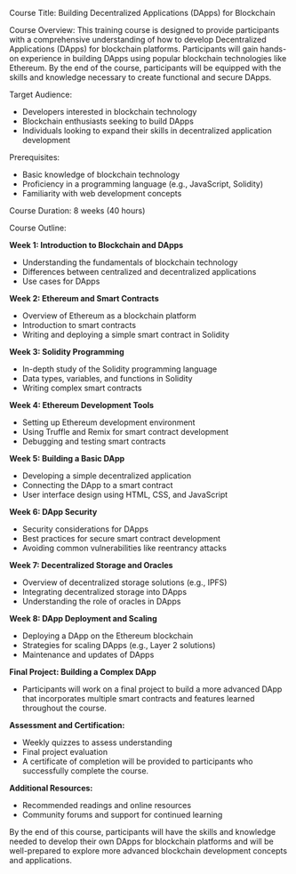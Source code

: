Course Title: Building Decentralized Applications (DApps) for Blockchain

Course Overview:
This training course is designed to provide participants with a comprehensive understanding of how to develop Decentralized Applications (DApps) for blockchain platforms. Participants will gain hands-on experience in building DApps using popular blockchain technologies like Ethereum. By the end of the course, participants will be equipped with the skills and knowledge necessary to create functional and secure DApps.

Target Audience:
- Developers interested in blockchain technology
- Blockchain enthusiasts seeking to build DApps
- Individuals looking to expand their skills in decentralized application development

Prerequisites:
- Basic knowledge of blockchain technology
- Proficiency in a programming language (e.g., JavaScript, Solidity)
- Familiarity with web development concepts

Course Duration: 8 weeks (40 hours)

Course Outline:

**Week 1: Introduction to Blockchain and DApps**
- Understanding the fundamentals of blockchain technology
- Differences between centralized and decentralized applications
- Use cases for DApps

**Week 2: Ethereum and Smart Contracts**
- Overview of Ethereum as a blockchain platform
- Introduction to smart contracts
- Writing and deploying a simple smart contract in Solidity

**Week 3: Solidity Programming**
- In-depth study of the Solidity programming language
- Data types, variables, and functions in Solidity
- Writing complex smart contracts

**Week 4: Ethereum Development Tools**
- Setting up Ethereum development environment
- Using Truffle and Remix for smart contract development
- Debugging and testing smart contracts

**Week 5: Building a Basic DApp**
- Developing a simple decentralized application
- Connecting the DApp to a smart contract
- User interface design using HTML, CSS, and JavaScript

**Week 6: DApp Security**
- Security considerations for DApps
- Best practices for secure smart contract development
- Avoiding common vulnerabilities like reentrancy attacks

**Week 7: Decentralized Storage and Oracles**
- Overview of decentralized storage solutions (e.g., IPFS)
- Integrating decentralized storage into DApps
- Understanding the role of oracles in DApps

**Week 8: DApp Deployment and Scaling**
- Deploying a DApp on the Ethereum blockchain
- Strategies for scaling DApps (e.g., Layer 2 solutions)
- Maintenance and updates of DApps

**Final Project: Building a Complex DApp**
- Participants will work on a final project to build a more advanced DApp that incorporates multiple smart contracts and features learned throughout the course.

**Assessment and Certification:**
- Weekly quizzes to assess understanding
- Final project evaluation
- A certificate of completion will be provided to participants who successfully complete the course.

**Additional Resources:**
- Recommended readings and online resources
- Community forums and support for continued learning

By the end of this course, participants will have the skills and knowledge needed to develop their own DApps for blockchain platforms and will be well-prepared to explore more advanced blockchain development concepts and applications.
